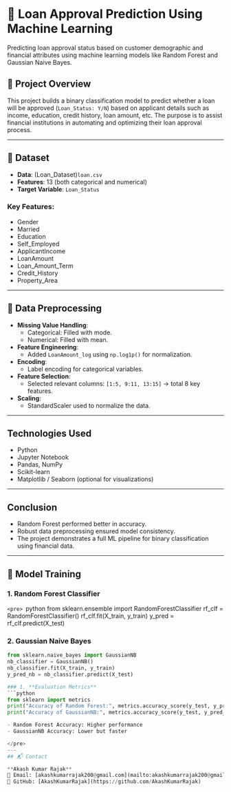 # 🏦 Loan Approval Prediction Using Machine Learning

Predicting loan approval status based on customer demographic and financial attributes using machine learning models like Random Forest and Gaussian Naive Bayes.

## 📌 Project Overview

This project builds a binary classification model to predict whether a loan will be approved (`Loan_Status: Y/N`) based on applicant details such as income, education, credit history, loan amount, etc. The purpose is to assist financial institutions in automating and optimizing their loan approval process.

---

## 📂 Dataset

- **Data**: (Loan_Dataset)`loan.csv`
- **Features**: 13 (both categorical and numerical)
- **Target Variable**: `Loan_Status`

### Key Features:
- Gender
- Married
- Education
- Self_Employed
- ApplicantIncome
- LoanAmount
- Loan_Amount_Term
- Credit_History
- Property_Area

---

## 🔧 Data Preprocessing

- **Missing Value Handling**:
  - Categorical: Filled with mode.
  - Numerical: Filled with mean.
- **Feature Engineering**:
  - Added `LoanAmount_log` using `np.log1p()` for normalization.
- **Encoding**:
  - Label encoding for categorical variables.
- **Feature Selection**:
  - Selected relevant columns: `[1:5, 9:11, 13:15]` → total 8 key features.
- **Scaling**:
  - StandardScaler used to normalize the data.

---

## Technologies Used

- Python
- Jupyter Notebook
- Pandas, NumPy
- Scikit-learn
- Matplotlib / Seaborn (optional for visualizations)

---

## Conclusion

- Random Forest performed better in accuracy.
- Robust data preprocessing ensured model consistency.
- The project demonstrates a full ML pipeline for binary classification using financial data.

---

## 🧠 Model Training

### 1. **Random Forest Classifier**
```<pre> ```python </pre>
from sklearn.ensemble import RandomForestClassifier
rf_clf = RandomForestClassifier()
rf_clf.fit(X_train, y_train)
y_pred = rf_clf.predict(X_test)

### 2. **Gaussian Naive Bayes**
```python
from sklearn.naive_bayes import GaussianNB
nb_classifier = GaussianNB()
nb_classifier.fit(X_train, y_train)
y_pred_nb = nb_classifier.predict(X_test)

### 1. **Evaluation Metrics**
```python
from sklearn import metrics
print("Accuracy of Random Forest:", metrics.accuracy_score(y_test, y_pred))
print("Accuracy of GaussianNB:", metrics.accuracy_score(y_test, y_pred_nb))

- Random Forest Accuracy: Higher performance
- GaussianNB Accuracy: Lower but faster

</pre>
---
## 📬 Contact

**Akash Kumar Rajak**  
📧 Email: [akashkumarrajak200@gmail.com](mailto:akashkumarrajak200@gmail.com)  
💼 GitHub: [AkashKumarRajak](https://github.com/AkashKumarRajak)



